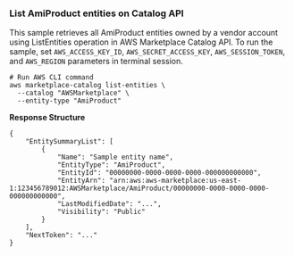 ### List AmiProduct entities on Catalog API
This sample retrieves all AmiProduct entities owned by a vendor account using ListEntities operation in AWS Marketplace Catalog API. To run the sample, set `AWS_ACCESS_KEY_ID`, `AWS_SECRET_ACCESS_KEY`, `AWS_SESSION_TOKEN`, and `AWS_REGION` parameters in terminal session.

```
# Run AWS CLI command
aws marketplace-catalog list-entities \
  --catalog "AWSMarketplace" \
  --entity-type "AmiProduct"
```

**Response Structure**
```
{
    "EntitySummaryList": [
        {
            "Name": "Sample entity name",
            "EntityType": "AmiProduct",
            "EntityId": "00000000-0000-0000-0000-000000000000",
            "EntityArn": "arn:aws:aws-marketplace:us-east-1:123456789012:AWSMarketplace/AmiProduct/00000000-0000-0000-0000-000000000000",
            "LastModifiedDate": "...",
            "Visibility": "Public"
        }
    ],
    "NextToken": "..."
}
```